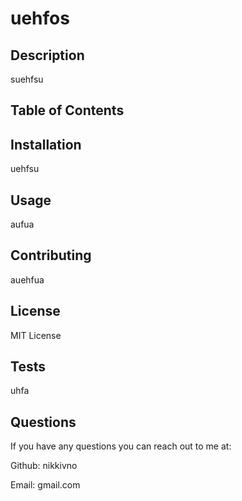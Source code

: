 
# uehfos

## Description
suehfsu

## Table of Contents 

## Installation
uehfsu

## Usage 
aufua

## Contributing
auehfua

## License
MIT License

## Tests 
uhfa

## Questions
If you have any questions you can reach out to me at: 

Github: nikkivno 

Email: gmail.com
